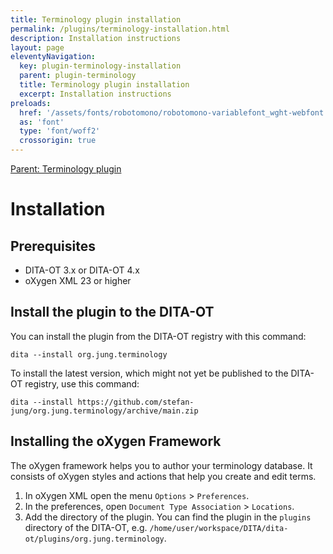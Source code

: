 ```yaml
---
title: Terminology plugin installation
permalink: /plugins/terminology-installation.html
description: Installation instructions
layout: page
eleventyNavigation:
  key: plugin-terminology-installation
  parent: plugin-terminology
  title: Terminology plugin installation
  excerpt: Installation instructions
preloads:
  href: '/assets/fonts/robotomono/robotomono-variablefont_wght-webfont.woff2'
  as: 'font'
  type: 'font/woff2'
  crossorigin: true
---
```


[Parent: Terminology plugin](/plugins/terminology.html)


Installation
============

Prerequisites
-------------

*   DITA-OT 3.x or DITA-OT 4.x
*   oXygen XML 23 or higher

  

Install the plugin to the DITA-OT
---------------------------------

You can install the plugin from the DITA-OT registry with this command:

```
dita --install org.jung.terminology
```

To install the latest version, which might not yet be published to the DITA-OT registry, use this command:

```
dita --install https://github.com/stefan-jung/org.jung.terminology/archive/main.zip
```

  

Installing the oXygen Framework
---------------------------

The oXygen framework helps you to author your terminology database. It consists of oXygen styles and actions that help you create and edit terms.

1.  In oXygen XML open the menu `Options` > `Preferences`.
2.  In the preferences, open `Document Type Association` > `Locations`.
3.  Add the directory of the plugin. You can find the plugin in the `plugins` directory of the DITA-OT, e.g. `/home/user/workspace/DITA/dita-ot/plugins/org.jung.terminology`.

